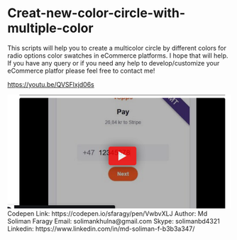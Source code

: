 # Creat-new-color-circle-with-multiple-color
This scripts will help you to create a multicolor circle by different colors for radio options color swatches in eCommerce platforms. I hope that will help. If you have any query or if you need any help to develop/customize your eCommerce platfor please feel free to contact me!

https://youtu.be/QVSFlxjd06s

<img src="https://github.com/sfaragy/On-click-youtube-video-loading/blob/6adca3de99b860c98b46be0d7e7e4782383f002c/images/Screenshot(1).png">
Codepen Link: https://codepen.io/sfaragy/pen/VwbvXLJ
Author: Md Soliman Faragy
Email: solimankhulna@gmail.com
Skype: solimanbd4321
Linkedin: https://www.linkedin.com/in/md-soliman-f-b3b3a347/


